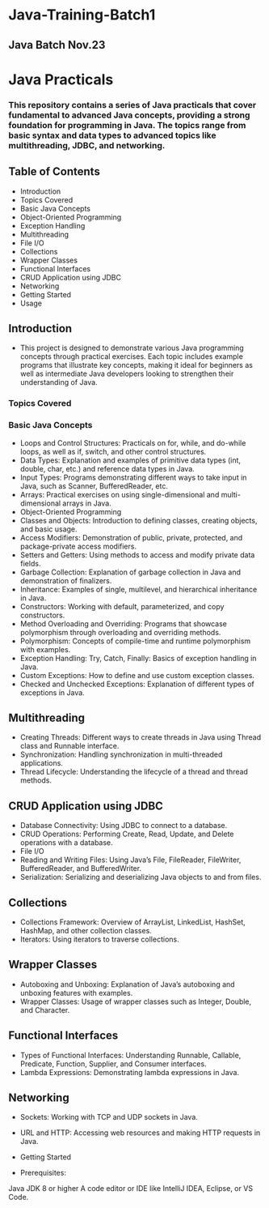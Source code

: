 # Java-Training-Batch1

## Java Batch Nov.23 

# Java Practicals
### This repository contains a series of Java practicals that cover fundamental to advanced Java concepts, providing a strong foundation for programming in Java. The topics range from basic syntax and data types to advanced topics like multithreading, JDBC, and networking.

## Table of Contents
- Introduction
- Topics Covered
- Basic Java Concepts
- Object-Oriented Programming
- Exception Handling
- Multithreading
- File I/O
- Collections
- Wrapper Classes
- Functional Interfaces
- CRUD Application using JDBC
- Networking
- Getting Started
- Usage

## Introduction
- This project is designed to demonstrate various Java programming concepts through practical exercises. Each topic includes example programs that illustrate key concepts, making it ideal for beginners as well as intermediate Java developers looking to strengthen their understanding of Java.

### Topics Covered
### Basic Java Concepts
- Loops and Control Structures: Practicals on for, while, and do-while loops, as well as if, switch, and other control structures.
- Data Types: Explanation and examples of primitive data types (int, double, char, etc.) and reference data types in Java.
- Input Types: Programs demonstrating different ways to take input in Java, such as Scanner, BufferedReader, etc.
- Arrays: Practical exercises on using single-dimensional and multi-dimensional arrays in Java.
- Object-Oriented Programming
- Classes and Objects: Introduction to defining classes, creating objects, and basic usage.
- Access Modifiers: Demonstration of public, private, protected, and package-private access modifiers.
- Setters and Getters: Using methods to access and modify private data fields.
- Garbage Collection: Explanation of garbage collection in Java and demonstration of finalizers.
- Inheritance: Examples of single, multilevel, and hierarchical inheritance in Java.
- Constructors: Working with default, parameterized, and copy constructors.
- Method Overloading and Overriding: Programs that showcase polymorphism through overloading and overriding methods.
- Polymorphism: Concepts of compile-time and runtime polymorphism with examples.
- Exception Handling: Try, Catch, Finally: Basics of exception handling in Java.
- Custom Exceptions: How to define and use custom exception classes.
- Checked and Unchecked Exceptions: Explanation of different types of exceptions in Java.

## Multithreading
- Creating Threads: Different ways to create threads in Java using Thread class and Runnable interface.
- Synchronization: Handling synchronization in multi-threaded applications.
- Thread Lifecycle: Understanding the lifecycle of a thread and thread methods.

## CRUD Application using JDBC
- Database Connectivity: Using JDBC to connect to a database.
- CRUD Operations: Performing Create, Read, Update, and Delete operations with a database.
- File I/O
- Reading and Writing Files: Using Java’s File, FileReader, FileWriter, BufferedReader, and BufferedWriter.
- Serialization: Serializing and deserializing Java objects to and from files.

## Collections
- Collections Framework: Overview of ArrayList, LinkedList, HashSet, HashMap, and other collection classes.
- Iterators: Using iterators to traverse collections.

## Wrapper Classes
- Autoboxing and Unboxing: Explanation of Java’s autoboxing and unboxing features with examples.
- Wrapper Classes: Usage of wrapper classes such as Integer, Double, and Character.

## Functional Interfaces
- Types of Functional Interfaces: Understanding Runnable, Callable, Predicate, Function, Supplier, and Consumer interfaces.
- Lambda Expressions: Demonstrating lambda expressions in Java.

## Networking
- Sockets: Working with TCP and UDP sockets in Java.
- URL and HTTP: Accessing web resources and making HTTP requests in Java.

- Getting Started
- Prerequisites:

Java JDK 8 or higher
A code editor or IDE like IntelliJ IDEA, Eclipse, or VS Code.

